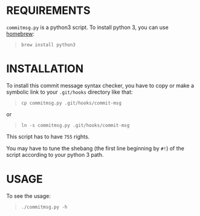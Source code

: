 # REQUIREMENTS

`commitmsg.py` is a python3 script. To install python 3, you can use [homebrew](https://brew.sh):

> `brew install python3`

# INSTALLATION #

To install this commit message syntax checker, you have to copy or make a symbolic link to your `.git/hooks` directory like that:

> `cp commitmsg.py .git/hooks/commit-msg`

or

> `ln -s commitmsg.py .git/hooks/commit-msg`

This script has to have `755` rights.

You may have to tune the shebang (the first line beginning by `#!`) of the script according to your python 3 path.

# USAGE #

To see the usage:

> `./commitmsg.py -h`